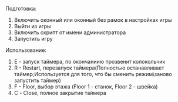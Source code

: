 Подготовка:
1. Включить оконный или оконный без рамок в настройках игры
2. Выйти из игры
3. Включить скрипт от имени администратора
4. Запустить игру

Использование:
1. E - запуск таймера, по окончаниию прозвенит колокольчик
2. R - Restart, перезапуск таймера(Полностью останавливает таймер;Используется для того, что бы сменить режим\заново запустить таймер)
3. F - Floor, выбор этажа (Floor 1 - станок, Floor 2 - швейка)
4. С - Close, полное закрытие таймера

